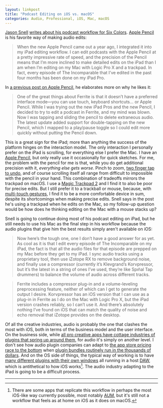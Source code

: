 ```yaml
---
layout: linkpost
title: "Podcast Editing on iOS vs. macOS"
categories: Audio, Professional, iOS, Mac, macOS
---
```


[Jason Snell](https://twitter.com/jsnell) [writes about his podcast workflow for Six Colors](https://sixcolors.com/post/2019/11/why-my-ipad-podcast-workflow-still-includes-the-mac/). [Apple Pencil](https://www.apple.com/apple-pencil/) is his favorite way of making audio edits:

> When the new Apple Pencil came out a year ago, I integrated it into my iPad editing workflow. I can edit podcasts with the Apple Pencil at a pretty impressive rate of speed, and the precision of the Pencil means that I’m more inclined to make detailed edits on the iPad than I am when I’m editing on my Mac with Logic Pro X and a trackpad. In fact, every episode of The Incomparable that I’ve edited in the past four months has been done on my iPad Pro.

In [a previous post on Apple Pencil](https://www.macworld.com/article/3326859/the-new-apple-pencil-made-me-a-believer.html), he elaborates more on why he likes it:

> One of the great things about Ferrite is that it doesn’t have a preferred interface mode—you can use touch, keyboard shortcuts... or Apple Pencil. While I was trying out the new iPad Pros and the new Pencil, I decided to try to edit a podcast in Ferrite, and my mind was blown. Now I was tapping and sliding the pencil to delete extraneous audio. The latest update added support for double-tapping on the new Pencil, which I mapped to a play/pause toggle so I could edit more quickly without putting the Pencil down.

This is a great sign for the iPad; more than anything the success of the platform hinges on the interaction model. The only interaction I personally prefer on the iPad is scrolling, for everything else I prefer the Mac. I have an [Apple Pencil](https://www.apple.com/apple-pencil/), but only really use it occasionally for quick sketches. For me, the problem with the pencil for me is that, while you do get additional precision with it, *everything else gets worse*. Pinch to zoom, [two finger tap to undo](https://procreate.art/insight/2018/take-our-undo-gesture), and of course scrolling itself all range from difficult to impossible with the pencil in your hand. This combination of tradeoffs mirrors the trackpad on macOS. I use a [Magic Trackpad 2](https://www.apple.com/shop/product/MRMF2/magic-trackpad-2-space-gray) and I find it to also be poor for precise edits. But I still prefer it to a trackball or mouse, because, with [multi-touch gestures](https://support.apple.com/en-us/HT204895), I find it to be a more comfortable device in sum, despite its shortcomings when making precise edits. Snell says in the post he's using a trackpad when he edits on the Mac, so my follow-up question would be how does he thinking editing on the Mac with a mouse stacks up?

Snell is going to continue doing most of his podcast editing on iPad, but he still needs to use his Mac as the final step in his workflow because the audio plugins that give him the best results simply aren't available on iOS:

> Now here’s the tough one, one I don’t have a good answer for as yet. As cool as it is that I edit every episode of The Incomparable on my iPad, the fact is that all the audio files for that episode are prepped on my Mac before they get to my iPad. I sync audio tracks using a proprietary tool, then use iZotope RX to remove background noise, and finally use a compressor (currently it’s Klevgrand’s Korvpressor, but it’s the latest in a string of ones I’ve used, they’re like Spın̈al Tap drummers) to balance the volume of audio across different tracks.

> Ferrite includes a compressor plug-in and a volume-leveling preprocessing feature, neither of which can I get to generate the output I desire. Korvpressor has an iOS version that I can use as a plug-in in Ferrite as I do on the Mac with Logic Pro X, but the iPad version crashes reliably, so I can’t use it. And there’s absolutely nothing I’ve found on iOS that can match the quality of noise and echo removal that iZotope provides on the desktop.

Of all the creative industries, audio is probably the one that clashes the most with iOS, both in terms of the business model and the user interface. On the business side, while [all pro creative apps have cottage industries of plugins that spring up around them](https://blog.robenkleene.com/2019/11/12/web-mobile-apps-are-about-specialization/), for audio it's simply on another level. I don't see how audio plugin companies can adapt to [the app store pricing race to the bottom](https://appleinsider.com/articles/11/07/11/ios_app_store_downloads_grow_61_average_app_price_up_14) when [plugin bundles routinely run in the thousands of dollars](https://www.waves.com/bundles/horizon). And on the OS side of things, the typical way of working is to have [many different plugins with their own windows](https://www.apple.com/logic-pro/plugins-and-sounds/) all running in a host [DAW](https://en.wikipedia.org/wiki/Digital_audio_workstation), which is antithetical to how iOS works[^audioappslikedaws]. The audio industry adapting to the iPad is going to be a difficult process.

* * *

[^audioappslikedaws]: There are some apps that replicate this workflow in perhaps the most iOS-like way currently possible, most notably [AUM](https://kymatica.com/apps/aum), but it's still not a workflow that feels as at home on iOS as it does on macOS.

